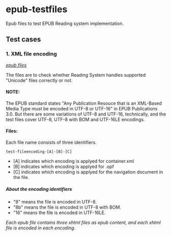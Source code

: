 epub-testfiles
==============
Epub files to test EPUB Reading system implementation.

Test cases
--------------
### 1. XML file encoding
*[epub files](http://github.com/tkanai/epub-testfiles/tree/master/encoding-check)*

The files are to check whether Reading System handles supported "Unicode" files correctly or not.

#### NOTE:
The EPUB standard states "Any Publication Resouce that is an XML-Based Media Type must be encoded in UTF-8 or UTF-16" in EPUB Publications 3.0.
But there are some variations of UTF-8 and UTF-16, technically, and the test files cover UTF-8, UTF-8 with BOM and UTF-16LE encodings.

#### Files:
Each file name consists of three identifiers.

    test-fileencoding-[A]-[B]-[C]

  * [A] indicates which encoding is applyed for container.xml
  * [B] indicates which encoding is applyed for .opf
  * [C] indicates which encoding is applyed for the navigation document in the file.

##### About the encoding identifiers
  * "8" means the file is encoded in UTF-8.
  * "8b" means the file is encoded in UTF-8 with BOM.
  * "16" means the file is encoded in UTF-16LE.

*Each epub file contains three xhtml files as epub content, and each xhtml file is encoded in each encoding.*
